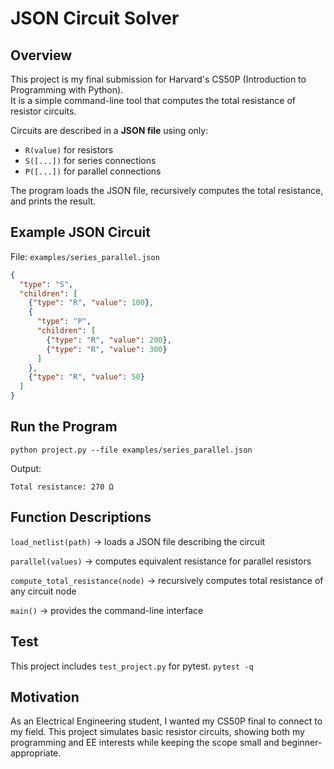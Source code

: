 # JSON Circuit Solver

## Overview
This project is my final submission for Harvard's CS50P (Introduction to Programming with Python).  
It is a simple command-line tool that computes the total resistance of resistor circuits.

Circuits are described in a **JSON file** using only:
- `R(value)` for resistors
- `S([...])` for series connections
- `P([...])` for parallel connections

The program loads the JSON file, recursively computes the total resistance, and prints the result.

## Example JSON Circuit
File: `examples/series_parallel.json`
```json
{
  "type": "S",
  "children": [
    {"type": "R", "value": 100},
    {
      "type": "P",
      "children": [
        {"type": "R", "value": 200},
        {"type": "R", "value": 300}
      ]
    },
    {"type": "R", "value": 50}
  ]
}
```
## Run the Program
`python project.py --file examples/series_parallel.json`

Output:

`Total resistance: 270 Ω`

## Function Descriptions
`load_netlist(path)` → loads a JSON file describing the circuit

`parallel(values)` → computes equivalent resistance for parallel resistors

`compute_total_resistance(node)` → recursively computes total resistance of any circuit node

`main()` → provides the command-line interface

## Test
This project includes `test_project.py` for pytest.
`pytest -q`

## Motivation
As an Electrical Engineering student, I wanted my CS50P final to connect to my field.
This project simulates basic resistor circuits, showing both my programming and EE interests while keeping the scope small and beginner-appropriate.

